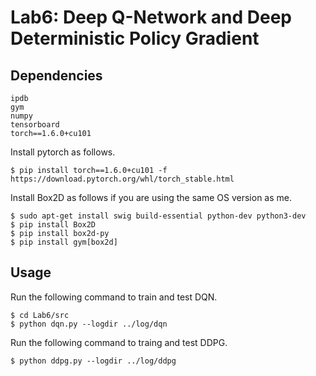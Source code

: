 # Lab6: Deep Q-Network and Deep Deterministic Policy Gradient
## Dependencies
```
ipdb
gym
numpy
tensorboard
torch==1.6.0+cu101
```
Install pytorch as follows.
```
$ pip install torch==1.6.0+cu101 -f https://download.pytorch.org/whl/torch_stable.html
```
Install Box2D as follows if you are using the same OS version as me.
```
$ sudo apt-get install swig build-essential python-dev python3-dev
$ pip install Box2D
$ pip install box2d-py
$ pip install gym[box2d]
```
## Usage
Run the following command to train and test DQN.
```
$ cd Lab6/src
$ python dqn.py --logdir ../log/dqn
```
Run the following command to traing and test DDPG.
```
$ python ddpg.py --logdir ../log/ddpg
```